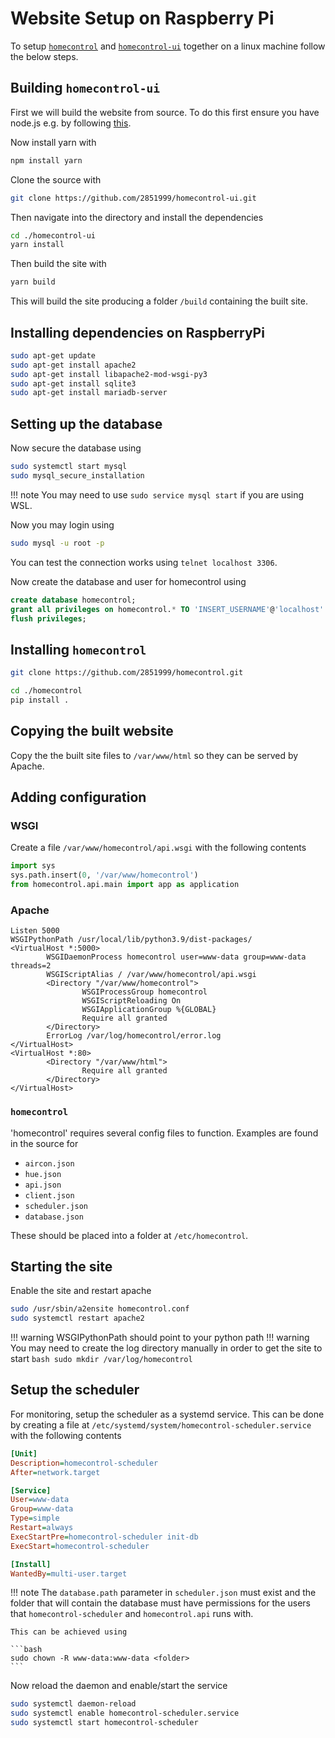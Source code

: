 # Website Setup on Raspberry Pi

To setup [`homecontrol`](https://github.com/2851999/homecontrol) and [`homecontrol-ui`](https://github.com/2851999/homecontrol-ui) together
on a linux machine follow the below steps.

## Building `homecontrol-ui`
First we will build the website from source. To do this first ensure you have node.js e.g. by
following [this](https://learn.microsoft.com/en-us/windows/dev-environment/javascript/nodejs-on-wsl).

Now install yarn with

```bash
npm install yarn
```

Clone the source with

```bash
git clone https://github.com/2851999/homecontrol-ui.git
```

Then navigate into the directory and install the dependencies

```bash
cd ./homecontrol-ui
yarn install
```

Then build the site with

```bash
yarn build
```

This will build the site producing a folder `/build` containing the built site.


## Installing dependencies on RaspberryPi
```bash
sudo apt-get update
sudo apt-get install apache2
sudo apt-get install libapache2-mod-wsgi-py3
sudo apt-get install sqlite3
sudo apt-get install mariadb-server
```

## Setting up the database

Now secure the database using
```bash
sudo systemctl start mysql
sudo mysql_secure_installation
```

!!! note
        You may need to use `sudo service mysql start` if you are using WSL.

Now you may login using
```bash
sudo mysql -u root -p
```

You can test the connection works using `telnet localhost 3306`.

Now create the database and user for homecontrol using
```sql
create database homecontrol;
grant all privileges on homecontrol.* TO 'INSERT_USERNAME'@'localhost' identified by 'INSERT_PASSWORD';
flush privileges;
```

## Installing `homecontrol`
```bash
git clone https://github.com/2851999/homecontrol.git

cd ./homecontrol
pip install .
```

## Copying the built website

Copy the the built site files to `/var/www/html` so they can be served by Apache.

## Adding configuration

### WSGI

Create a file `/var/www/homecontrol/api.wsgi` with the following contents

```python
import sys
sys.path.insert(0, '/var/www/homecontrol')
from homecontrol.api.main import app as application
```

### Apache
```apacheconf
Listen 5000
WSGIPythonPath /usr/local/lib/python3.9/dist-packages/
<VirtualHost *:5000>
        WSGIDaemonProcess homecontrol user=www-data group=www-data threads=2
        WSGIScriptAlias / /var/www/homecontrol/api.wsgi
        <Directory "/var/www/homecontrol">
                WSGIProcessGroup homecontrol
                WSGIScriptReloading On
                WSGIApplicationGroup %{GLOBAL}
                Require all granted
        </Directory>
        ErrorLog /var/log/homecontrol/error.log
</VirtualHost>
<VirtualHost *:80>
        <Directory "/var/www/html">
                Require all granted
        </Directory>
</VirtualHost>
```

### `homecontrol`

'homecontrol' requires several config files to function. Examples are found in the source for

- `aircon.json`
- `hue.json`
- `api.json`
- `client.json`
- `scheduler.json`
- `database.json`

These should be placed into a folder at `/etc/homecontrol`.

## Starting the site

Enable the site and restart apache

```bash
sudo /usr/sbin/a2ensite homecontrol.conf
sudo systemctl restart apache2
```

!!! warning
    WSGIPythonPath should point to your python path
!!! warning
    You may need to create the log directory manually in order to get the site to start
    ```bash
    sudo mkdir /var/log/homecontrol
    ```

## Setup the scheduler

For monitoring, setup the scheduler as a systemd service. This can be done by creating a
file at `/etc/systemd/system/homecontrol-scheduler.service` with the following contents

```ini
[Unit]
Description=homecontrol-scheduler
After=network.target

[Service]
User=www-data
Group=www-data
Type=simple
Restart=always
ExecStartPre=homecontrol-scheduler init-db
ExecStart=homecontrol-scheduler

[Install]
WantedBy=multi-user.target
```

!!! note
    The `database.path` parameter in `scheduler.json` must exist and the folder that will
    contain the database must have permissions for the users that `homecontrol-scheduler`
    and `homecontrol.api` runs with.

    This can be achieved using

    ```bash
    sudo chown -R www-data:www-data <folder>
    ```

Now reload the daemon and enable/start the service

```bash
sudo systemctl daemon-reload
sudo systemctl enable homecontrol-scheduler.service
sudo systemctl start homecontrol-scheduler
```